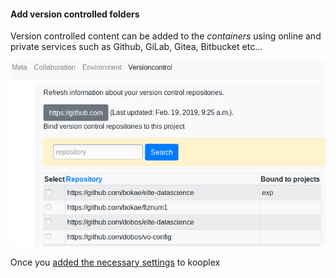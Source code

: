 #### Add version controlled folders

Version controlled content can be added to the *containers* using online and private services such as Github, GiLab, Gitea, Bitbucket etc...

![](/img/container-conf-vc.png)

Once you [added the necessary settings](../ExternalComponents/README.md) to kooplex

